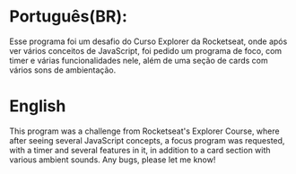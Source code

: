# Português(BR):
Esse programa foi um desafio do Curso Explorer da Rocketseat, onde após ver vários conceitos de JavaScript, foi pedido um programa de foco, com timer e várias funcionalidades nele, além de uma seção de cards com vários sons de ambientação.

# English
This program was a challenge from Rocketseat's Explorer Course, where after seeing several JavaScript concepts, a focus program was requested, with a timer and several features in it, in addition to a card section with various ambient sounds. Any bugs, please let me know!
